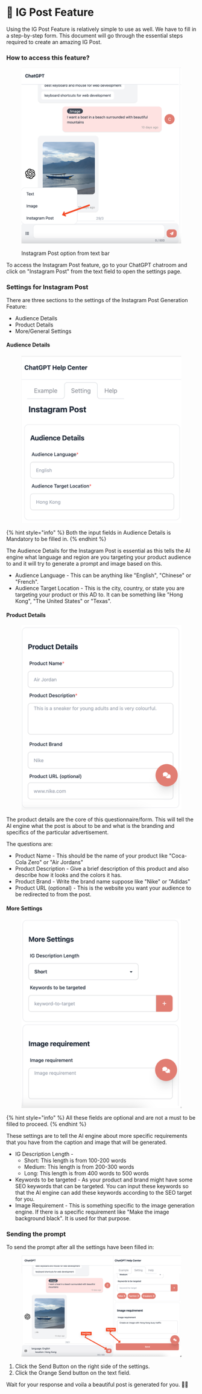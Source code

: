 # 🤳 IG Post Feature

Using the IG Post Feature is relatively simple to use as well. We have to fill in a step-by-step form. This document will go through the essential steps required to create an amazing IG Post.

### How to access this feature?

<figure><img src="../../.gitbook/assets/image.png" alt=""><figcaption><p>Instagram Post option from text bar</p></figcaption></figure>

To access the Instagram Post feature, go to your ChatGPT chatroom and click on "Instagram Post" from the text field to open the settings page.

### Settings for Instagram Post

There are three sections to the settings of the Instagram Post Generation Feature:

* Audience Details
* Product Details
* More/General Settings

#### Audience Details

<figure><img src="../../.gitbook/assets/image (10).png" alt=""><figcaption></figcaption></figure>

{% hint style="info" %}
Both the input fields in Audience Details is Mandatory to be filled in.
{% endhint %}

The Audience Details for the Instagram Post is essential as this tells the AI engine what language and region are you targeting your product audience to and it will try to generate a prompt and image based on this.

* Audience Language - This can be anything like "English", "Chinese" or "French".&#x20;
* Audience Target Location - This is the city, country, or state you are targeting your product or this AD to. It can be something like "Hong Kong", "The United States" or "Texas".

#### Product Details

<figure><img src="../../.gitbook/assets/image (1) (1).png" alt=""><figcaption></figcaption></figure>

The product details are the core of this questionnaire/form. This will tell the AI engine what the post is about to be and what is the branding and specifics of the particular advertisement.

The questions are:

* Product Name - This should be the name of your product like "Coca-Cola Zero" or "Air Jordans"
* Product Description - Give a brief description of this product and also describe how it looks and the colors it has.
* Product Brand - Write the brand name suppose like "Nike" or "Adidas"
* Product URL (optional) - This is the website you want your audience to be redirected to from the post.

#### More Settings

<figure><img src="../../.gitbook/assets/image (6).png" alt=""><figcaption></figcaption></figure>

{% hint style="info" %}
All these fields are optional and are not a must to be filled to proceed.
{% endhint %}

These settings are to tell the AI engine about more specific requirements that you have from the caption and image that will be generated.

* IG Description Length -&#x20;
  * Short: This length is from 100-200 words
  * Medium: This length is from 200-300 words
  * Long: This length is from 400 words to 500 words
* Keywords to be targeted - As your product and brand might have some SEO keywords that can be targeted. You can input these keywords so that the AI engine can add these keywords according to the SEO target for you.
* Image Requirement - This is something specific to the image generation engine. If there is a specific requirement like "Make the image background black". It is used for that purpose.

### Sending the prompt

To send the prompt after all the settings have been filled in:

<figure><img src="../../.gitbook/assets/image (3).png" alt=""><figcaption></figcaption></figure>

1. Click the Send Button on the right side of the settings.
2. Click the Orange Send button on the text field.

Wait for your response and voila a beautiful post is generated for you. 🎉🤯

